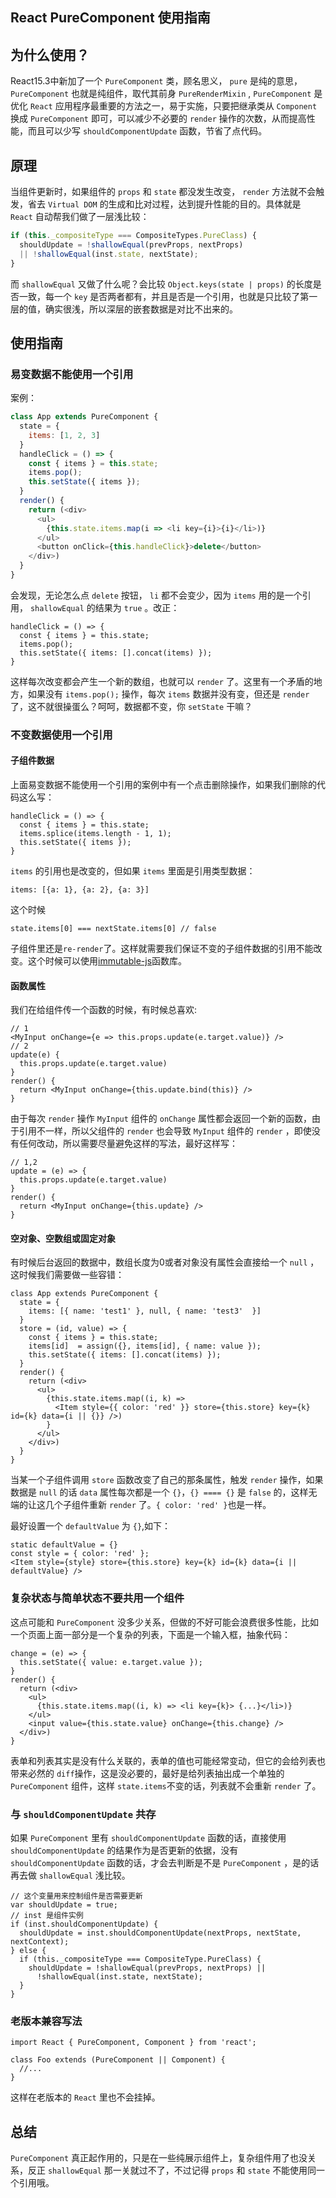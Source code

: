 ## React PureComponent 使用指南

## 为什么使用？

React15.3中新加了一个 `PureComponent` 类，顾名思义， `pure` 是纯的意思， `PureComponent` 也就是纯组件，取代其前身 `PureRenderMixin` , `PureComponent` 是优化 `React` 应用程序最重要的方法之一，易于实施，只要把继承类从 `Component` 换成 `PureComponent` 即可，可以减少不必要的 `render` 操作的次数，从而提高性能，而且可以少写 `shouldComponentUpdate` 函数，节省了点代码。

## 原理

当组件更新时，如果组件的 `props` 和 `state` 都没发生改变， `render` 方法就不会触发，省去 `Virtual DOM` 的生成和比对过程，达到提升性能的目的。具体就是 `React` 自动帮我们做了一层浅比较：

```js
if (this._compositeType === CompositeTypes.PureClass) {
  shouldUpdate = !shallowEqual(prevProps, nextProps)
  || !shallowEqual(inst.state, nextState);
}
```

而 `shallowEqual` 又做了什么呢？会比较 `Object.keys(state | props)` 的长度是否一致，每一个 `key` 是否两者都有，并且是否是一个引用，也就是只比较了第一层的值，确实很浅，所以深层的嵌套数据是对比不出来的。

## 使用指南

### 易变数据不能使用一个引用

案例：

```js
class App extends PureComponent {
  state = {
    items: [1, 2, 3]
  }
  handleClick = () => {
    const { items } = this.state;
    items.pop();
    this.setState({ items });
  }
  render() {
    return (<div>
      <ul>
        {this.state.items.map(i => <li key={i}>{i}</li>)}
      </ul>
      <button onClick={this.handleClick}>delete</button>
    </div>)
  }
}
```

会发现，无论怎么点 `delete` 按钮， `li` 都不会变少，因为 `items` 用的是一个引用， `shallowEqual` 的结果为 `true` 。改正：

```
handleClick = () => {
  const { items } = this.state;
  items.pop();
  this.setState({ items: [].concat(items) });
}
```

这样每次改变都会产生一个新的数组，也就可以 `render` 了。这里有一个矛盾的地方，如果没有 `items.pop();` 操作，每次 `items` 数据并没有变，但还是 `render` 了，这不就很操蛋么？呵呵，数据都不变，你 `setState` 干嘛？

### 不变数据使用一个引用

#### 子组件数据

上面易变数据不能使用一个引用的案例中有一个点击删除操作，如果我们删除的代码这么写：

```
handleClick = () => {
  const { items } = this.state;
  items.splice(items.length - 1, 1);
  this.setState({ items });
}
```

`items` 的引用也是改变的，但如果 `items` 里面是引用类型数据：

```
items: [{a: 1}, {a: 2}, {a: 3}]
```

这个时候

```
state.items[0] === nextState.items[0] // false
```

子组件里还是`re-render`了。这样就需要我们保证不变的子组件数据的引用不能改变。这个时候可以使用[immutable-js](https://facebook.github.io/immutable-js/)函数库。

#### 函数属性

我们在给组件传一个函数的时候，有时候总喜欢:

```
// 1
<MyInput onChange={e => this.props.update(e.target.value)} />
// 2
update(e) {
  this.props.update(e.target.value)
}
render() {
  return <MyInput onChange={this.update.bind(this)} />
}
```

由于每次 `render` 操作 `MyInput` 组件的 `onChange` 属性都会返回一个新的函数，由于引用不一样，所以父组件的 `render` 也会导致 `MyInput` 组件的 `render` ，即使没有任何改动，所以需要尽量避免这样的写法，最好这样写：

```
// 1,2
update = (e) => {
  this.props.update(e.target.value)
}
render() {
  return <MyInput onChange={this.update} />
}
```

#### 空对象、空数组或固定对象

有时候后台返回的数据中，数组长度为0或者对象没有属性会直接给一个 `null` ，这时候我们需要做一些容错：

```
class App extends PureComponent {
  state = {
    items: [{ name: 'test1' }, null, { name: 'test3'  }]
  }
  store = (id, value) => {
    const { items } = this.state;
    items[id]  = assign({}, items[id], { name: value });
    this.setState({ items: [].concat(items) });
  }
  render() {
    return (<div>
      <ul>
        {this.state.items.map((i, k) =>
          <Item style={{ color: 'red' }} store={this.store} key={k} id={k} data={i || {}} />)
        }
      </ul>
    </div>)
  }
}
```

当某一个子组件调用 `store` 函数改变了自己的那条属性，触发 `render` 操作，如果数据是 `null` 的话 `data` 属性每次都是一个 `{}`，`{} ==== {}` 是 `false` 的，这样无端的让这几个子组件重新 `render` 了。`{ color: 'red' }`也是一样。

最好设置一个 `defaultValue` 为 `{}`,如下：

```
static defaultValue = {}
const style = { color: 'red' };
<Item style={style} store={this.store} key={k} id={k} data={i || defaultValue} />
```

### 复杂状态与简单状态不要共用一个组件

这点可能和 `PureComponent` 没多少关系，但做的不好可能会浪费很多性能，比如一个页面上面一部分是一个复杂的列表，下面是一个输入框，抽象代码：

```
change = (e) => {
  this.setState({ value: e.target.value });
}
render() {
  return (<div>
    <ul>
      {this.state.items.map((i, k) => <li key={k}> {...}</li>)}
    </ul>
    <input value={this.state.value} onChange={this.change} />
  </div>)
}
```

表单和列表其实是没有什么关联的，表单的值也可能经常变动，但它的会给列表也带来必然的 `diff`操作，这是没必要的，最好是给列表抽出成一个单独的 `PureComponent` 组件，这样 `state.items`不变的话，列表就不会重新 `render` 了。

### 与 `shouldComponentUpdate` 共存

如果 `PureComponent` 里有 `shouldComponentUpdate` 函数的话，直接使用 `shouldComponentUpdate` 的结果作为是否更新的依据，没有 `shouldComponentUpdate` 函数的话，才会去判断是不是 `PureComponent` ，是的话再去做 `shallowEqual` 浅比较。

```
// 这个变量用来控制组件是否需要更新
var shouldUpdate = true;
// inst 是组件实例
if (inst.shouldComponentUpdate) {
  shouldUpdate = inst.shouldComponentUpdate(nextProps, nextState, nextContext);
} else {
  if (this._compositeType === CompositeType.PureClass) {
    shouldUpdate = !shallowEqual(prevProps, nextProps) ||
      !shallowEqual(inst.state, nextState);
  }
}
```

### 老版本兼容写法

```
import React { PureComponent, Component } from 'react';

class Foo extends (PureComponent || Component) {
  //...
}
```

这样在老版本的 `React` 里也不会挂掉。

## 总结

`PureComponent` 真正起作用的，只是在一些纯展示组件上，复杂组件用了也没关系，反正 `shallowEqual` 那一关就过不了，不过记得 `props` 和 `state` 不能使用同一个引用哦。